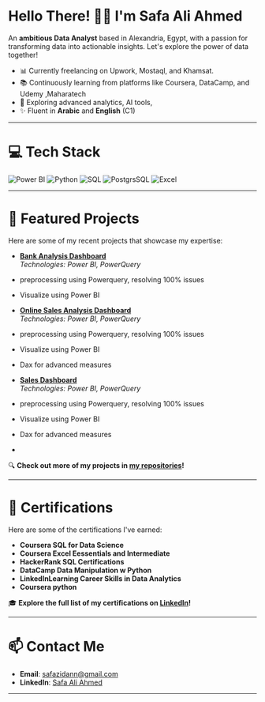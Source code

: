 # Hello There! 👋🏼 I'm Safa Ali Ahmed 
An **ambitious Data Analyst** based in Alexandria, Egypt, with a passion for transforming data into actionable insights. Let's explore the power of data together!

- 📊 Currently freelancing on Upwork, Mostaql, and Khamsat.
- 📚 Continuously learning from platforms like Coursera, DataCamp, and Udemy ,Maharatech
- 🌱 Exploring advanced analytics, AI tools, 
- ✨ Fluent in **Arabic** and **English** (C1)

---

# 💻 Tech Stack
![Power BI](https://img.shields.io/badge/Power%20BI-%23F2C811.svg?style=for-the-badge&logo=powerbi&logoColor=white)
![Python](https://img.shields.io/badge/python-%233776AB.svg?style=for-the-badge&logo=python&logoColor=white)
![SQL](https://img.shields.io/badge/SQL-%2300758F.svg?style=for-the-badge&logo=sqlite&logoColor=white)
![PostgrsSQL](https://img.shields.io/badge/PostgreSQL-%23316192.svg?style=for-the-badge&logo=postgresql&logoColor=white)
![Excel](https://img.shields.io/badge/Excel-%23316192.svg?style=for-the-badge&logo=postgresql&logoColor=white)

---

# 🚀 Featured Projects
Here are some of my recent projects that showcase my expertise:
- **[Bank Analysis Dashboard](https://github.com/Safa-Ali-Ahmed/Bank-Analysis-Dashboard)**  
*Technologies: Power BI, PowerQuery*  
- preprocessing using Powerquery, resolving 100% issues
- Visualize using Power BI
- **[Online Sales Analysis Dashboard](https://github.com/Safa-Ali-Ahmed/Online-Sales-Dashboard)**  
*Technologies: Power BI, PowerQuery*  
- preprocessing using Powerquery, resolving 100% issues
- Visualize using Power BI
- Dax for advanced measures

- **[Sales Dashboard](https://github.com/Safa-Ali-Ahmed/Sales-Analysis)**  
*Technologies: Power BI, PowerQuery*  
- preprocessing using Powerquery, resolving 100% issues
- Visualize using Power BI
- Dax for advanced measures
- 
  
🔍 **Check out more of my projects in [my repositories](https://github.com/Safa-Ali-Ahmed?tab=repositories)!**

---

# 🌟 Certifications
Here are some of the certifications I've earned:
- **Coursera SQL for Data Science**
- **Coursera Excel Eessentials and Intermediate**
- **HackerRank SQL Certifications**
- **DataCamp Data Manipulation w Python**
- **LinkedInLearning Career Skills in Data Analytics**
- **Coursera python**

🎓 **Explore the full list of my certifications on [LinkedIn](https://www.linkedin.com/in/safaali-da/details/certifications/)!**

---

# 📫 Contact Me
- **Email**: [safazidann@gmail.com](mailto:safazidann@gmail.com)
- **LinkedIn**: [Safa Ali Ahmed](https://www.linkedin.com/in/safaali-da/)

---

